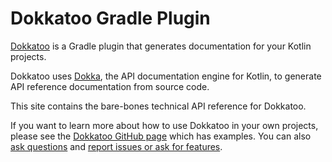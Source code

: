 # Dokkatoo Gradle Plugin

[Dokkatoo](https://github.com/adamko-dev/dokkatoo) is a Gradle plugin that generates documentation
for your Kotlin projects.

Dokkatoo uses [Dokka](https://github.com/Kotlin/dokka/), the API documentation engine for Kotlin,
to generate API reference documentation from source code.

This site contains the bare-bones technical API reference for Dokkatoo.

If you want to learn more about how to use Dokkatoo in your own projects,
please see the
[Dokkatoo GitHub page](https://github.com/adamko-dev/dokkatoo)
which has examples. You can also
[ask questions](https://github.com/adamko-dev/dokkatoo/discussions)
and [report issues or ask for features](https://github.com/adamko-dev/dokkatoo/issues).
